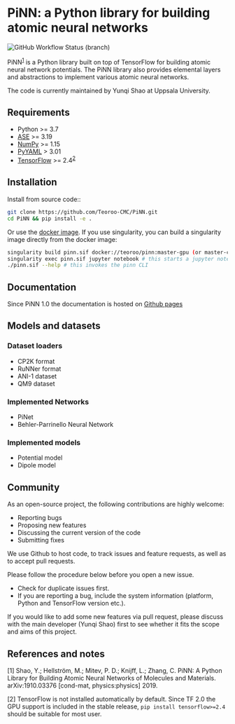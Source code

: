 # PiNN: a Python library for building atomic neural networks

![GitHub Workflow Status (branch)](https://img.shields.io/github/actions/workflow/status/Teoroo-CMC/PiNN/build_and_test.yml?branch=master&label=build&style=flat-square)

PiNN<sup>[1](#fn1)</sup> is a Python library built on top of TensorFlow for
building atomic neural network potentials. The PiNN library also provides
elemental layers and abstractions to implement various atomic neural networks.

The code is currently maintained by Yunqi Shao at Uppsala University.

## Requirements

- Python >= 3.7
- [ASE](https://wiki.fysik.dtu.dk/ase/) >= 3.19
- [NumPy](https://numpy.org/) >= 1.15
- [PyYAML](https://pyyaml.org/) > 3.01
- [TensorFlow](https://www.tensorflow.org/install) >= 2.4<sup>[2](#fn2)</sup>

## Installation

Install from source code::

``` sh
git clone https://github.com/Teoroo-CMC/PiNN.git 
cd PiNN && pip install -e .
```

Or use the [docker
image](https://cloud.docker.com/repository/docker/teoroo/pinn/tags). If you use
singularity, you can build a singularity image directly from the docker image:

``` sh
singularity build pinn.sif docker://teoroo/pinn:master-gpu (or master-cpu)
singularity exec pinn.sif jupyter notebook # this starts a jupyter notebook server
./pinn.sif --help # this invokes the pinn CLI
```

## Documentation

Since PiNN 1.0 the documentation is hosted on [Github pages](https://teoroo-cmc.github.io/PiNN/)

## Models and datasets

### Dataset loaders

- CP2K format
- RuNNer format
- ANI-1 dataset
- QM9 dataset

### Implemented Networks

- PiNet
- Behler-Parrinello Neural Network

### Implemented models

- Potential model
- Dipole model

## Community

As an open-source project, the following contributions are highly welcome:

- Reporting bugs
- Proposing new features
- Discussing the current version of the code
- Submitting fixes

We use Github to host code, to track issues and feature requests, as well
as to accept pull requests. 

Please follow the procedure below before you open a new issue.

- Check for duplicate issues first.
- If you are reporting a bug, include the system information
  (platform, Python and TensorFlow version etc.).

If you would like to add some new features via pull request, please
discuss with the main developer (Yunqi Shao) first to see whether it
fits the scope and aims of this project.

## References and notes

<a name="fn1">[1]</a> Shao, Y.; Hellström, M.; Mitev, P. D.; Knijff, L.; Zhang,
C. PiNN: A Python Library for Building Atomic Neural Networks of Molecules and
Materials. arXiv:1910.03376 [cond-mat, physics:physics] 2019.

<a name="fn2">[2]</a> TensorFlow is not installed automatically by default.
Since TF 2.0 the GPU support is included in the stable release, ``pip install
tensorflow>=2.4`` should be suitable for most user.

